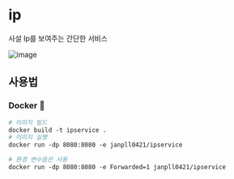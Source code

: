 # ip

사설 Ip를 보여주는 간단한 서비스

![image](https://user-images.githubusercontent.com/84070816/224200780-244afa6b-55d9-421a-8dee-126ab0212b30.png)

## 사용법


### Docker 🐳
```dockerfile
# 이미지 빌드
docker build -t ipservice . 
# 이미지 실행
docker run -dp 8080:8080 -e janpll0421/ipservice

# 환경 변수옵션 사용
docker run -dp 8080:8080 -e Forwarded=1 janpll0421/ipservice
```
